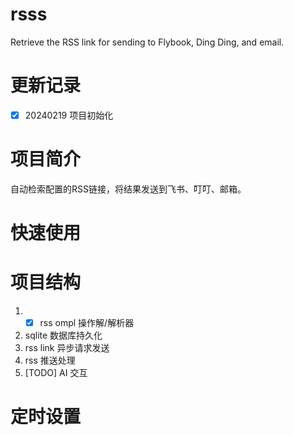 # rsss
Retrieve the RSS link for sending to Flybook, Ding Ding, and email.

# 更新记录
- [x] 20240219 项目初始化

# 项目简介
自动检索配置的RSS链接，将结果发送到飞书、叮叮、邮箱。

# 快速使用


# 项目结构
1. - [x] rss ompl 操作解/解析器
2. sqlite 数据库持久化
3. rss link 异步请求发送
4. rss 推送处理
5. [TODO] AI 交互

# 定时设置
